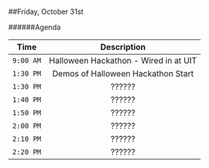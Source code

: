 ##Friday, October 31st

######Agenda

|Time           | Description                  |
|:-------------:|:---------------------------:|
| `9:00 AM`     |Halloween Hackathon - Wired in at UIT|
| `1:30 PM`     |Demos of Halloween Hackathon Start|
| `1:30 PM`     |??????|
| `1:40 PM`     |??????|
| `1:50 PM`     |??????|
| `2:00 PM`     |??????|
| `2:10 PM`     |??????|
| `2:20 PM`     |??????|
